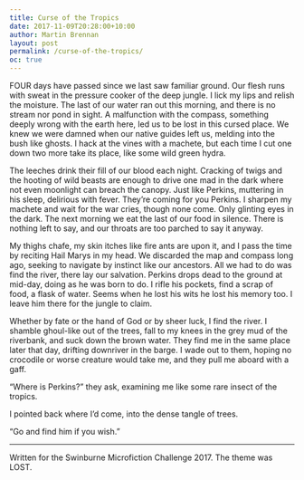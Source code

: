 ```yaml
---
title: Curse of the Tropics
date: 2017-11-09T20:28:00+10:00
author: Martin Brennan
layout: post
permalink: /curse-of-the-tropics/
oc: true
---
```


<span class="first-letter">F</span>OUR days have passed since we last saw familiar ground. Our flesh runs with sweat in the pressure cooker of the deep jungle. I lick my lips and relish the moisture. The last of our water ran out this morning, and there is no stream nor pond in sight. A malfunction with the compass, something deeply wrong with the earth here, led us to be lost in this cursed place. We knew we were damned when our native guides left us, melding into the bush like ghosts. I hack at the vines with a machete, but each time I cut one down two more take its place, like some wild green hydra.

The leeches drink their fill of our blood each night. Cracking of twigs and the hooting of wild beasts are enough to drive one mad in the dark where not even moonlight can breach the canopy. Just like Perkins, muttering in his sleep, delirious with fever. They’re coming for you Perkins. I sharpen my machete and wait for the war cries, though none come. Only glinting eyes in the dark. The next morning we eat the last of our food in silence. There is nothing left to say, and our throats are too parched to say it anyway.

My thighs chafe, my skin itches like fire ants are upon it, and I pass the time by reciting Hail Marys in my head. We discarded the map and compass long ago, seeking to navigate by instinct like our ancestors. All we had to do was find the river, there lay our salvation. Perkins drops dead to the ground at mid-day, doing as he was born to do. I rifle his pockets, find a scrap of food, a flask of water. Seems when he lost his wits he lost his memory too. I leave him there for the jungle to claim.

Whether by fate or the hand of God or by sheer luck, I find the river. I shamble ghoul-like out of the trees, fall to my knees in the grey mud of the riverbank, and suck down the brown water. They find me in the same place later that day, drifting downriver in the barge. I wade out to them, hoping no crocodile or worse creature would take me, and they pull me aboard with a gaff.

“Where is Perkins?” they ask, examining me like some rare insect of the tropics.

I pointed back where I’d come, into the dense tangle of trees.

“Go and find him if you wish.”

<hr />

Written for the Swinburne Microfiction Challenge 2017. The theme was LOST.